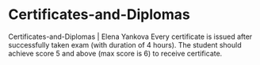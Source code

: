 # Certificates-and-Diplomas
Certificates-and-Diplomas | Elena Yankova
Every certificate is issued after successfully taken exam (with duration of 4 hours). The student should achieve score 5 and above (max score is 6) to receive certificate.
